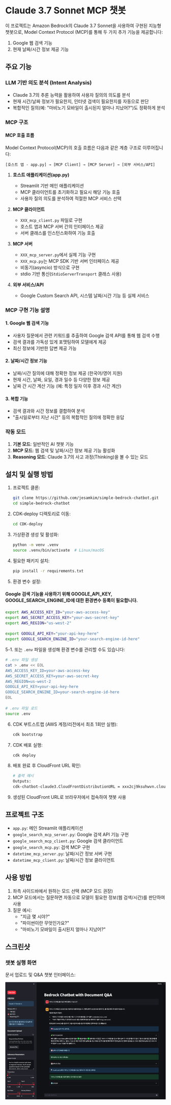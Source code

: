 # Claude 3.7 Sonnet MCP 챗봇

이 프로젝트는 Amazon Bedrock의 Claude 3.7 Sonnet을 사용하여 구현된 지능형 챗봇으로, Model Context Protocol (MCP)를 통해 두 가지 추가 기능을 제공합니다:

1. Google 웹 검색 기능
2. 현재 날짜/시간 정보 제공 기능

## 주요 기능

### LLM 기반 의도 분석 (Intent Analysis)

- Claude 3.7의 추론 능력을 활용하여 사용자 질의의 의도를 분석
- 현재 시간/날짜 정보가 필요한지, 인터넷 검색이 필요한지를 자동으로 판단
- 복합적인 질의(예: "마비노기 모바일이 출시된지 얼마나 지났어?")도 정확하게 분석

### MCP 구조 

#### MCP 호출 흐름

Model Context Protocol(MCP)의 호출 흐름은 다음과 같은 계층 구조로 이루어집니다:

```
[호스트 앱 - app.py] → [MCP Client] → [MCP Server] → [외부 서비스/API]
```

1. **호스트 애플리케이션(app.py)**
   - Streamlit 기반 메인 애플리케이션
   - MCP 클라이언트를 초기화하고 필요시 해당 기능 호출
   - 사용자 질의 의도를 분석하여 적절한 MCP 서비스 선택

2. **MCP 클라이언트**
   - `XXX_mcp_client.py` 파일로 구현
   - 호스트 앱과 MCP 서버 간의 인터페이스 제공
   - 서버 클래스를 인스턴스화하여 기능 호출

3. **MCP 서버**
   - `XXX_mcp_server.py`에서 실제 기능 구현
   - `XXX_mcp.py`는 MCP SDK 기반 서버 인터페이스 제공
   - 비동기(asyncio) 방식으로 구현
   - stdio 기반 통신(`StdioServerTransport` 클래스 사용)

4. **외부 서비스/API**
   - Google Custom Search API, 시스템 날짜/시간 기능 등 실제 서비스

### MCP 구현 기능 설명 
#### 1. Google 웹 검색 기능
- 사용자 질문에서 관련 키워드를 추출하여 Google 검색 API를 통해 웹 검색 수행
- 검색 결과를 가독성 있게 포맷팅하여 모델에게 제공
- 최신 정보에 기반한 답변 제공 가능

#### 2. 날짜/시간 정보 기능
- 날짜/시간 질의에 대해 정확한 정보 제공 (한국어/영어 지원)
- 현재 시간, 날짜, 요일, 경과 일수 등 다양한 정보 제공
- 날짜 간 시간 계산 기능 (예: 특정 일자 이후 경과 시간 계산)

#### 3. 복합 기능
- 검색 결과와 시간 정보를 결합하여 분석
- "출시일로부터 지난 시간" 등의 복합적인 질의에 정확한 응답

### 작동 모드

1. **기본 모드**: 일반적인 AI 챗봇 기능
2. **MCP 모드**: 웹 검색 및 날짜/시간 정보 제공 기능 활성화
3. **Reasoning 모드**: Claude 3.7의 사고 과정(Thinking)을 볼 수 있는 모드

## 설치 및 실행 방법

1. 프로젝트 클론:
   ```bash
   git clone https://github.com/jesamkim/simple-bedrock-chatbot.git
   cd simple-bedrock-chatbot
   ```

2. CDK-deploy 디렉토리로 이동:
   ```bash
   cd CDK-deploy
   ```

3. 가상환경 생성 및 활성화:
   ```bash
   python -m venv .venv
   source .venv/bin/activate  # Linux/macOS
   ```

4. 필요한 패키지 설치:
   ```bash
   pip install -r requirements.txt
   ```

5. 환경 변수 설정:
#### Google 검색 기능을 사용하기 위해 GOOGLE_API_KEY, GOOGLE_SEARCH_ENGINE_ID에 대한 환경변수 등록이 필요합니다.

   ```bash
   export AWS_ACCESS_KEY_ID="your-aws-access-key"
   export AWS_SECRET_ACCESS_KEY="your-aws-secret-key"
   export AWS_REGION="us-west-2"
   
   export GOOGLE_API_KEY="your-api-key-here"
   export GOOGLE_SEARCH_ENGINE_ID="your-search-engine-id-here"
   ```

5-1. 또는 `.env` 파일을 생성해 환경 변수를 관리할 수도 있습니다:
   ```bash
   # .env 파일 생성
   cat > .env << EOL
   AWS_ACCESS_KEY_ID=your-aws-access-key
   AWS_SECRET_ACCESS_KEY=your-aws-secret-key
   AWS_REGION=us-west-2
   GOOGLE_API_KEY=your-api-key-here
   GOOGLE_SEARCH_ENGINE_ID=your-search-engine-id-here
   EOL
   
   # .env 파일 로드
   source .env
   ```

6. CDK 부트스트랩 (AWS 계정/리전에서 최초 1회만 실행):
   ```bash
   cdk bootstrap
   ```

7. CDK 배포 실행:
   ```bash
   cdk deploy
   ```

8. 배포 완료 후 CloudFront URL 확인:
   ```bash
   # 출력 예시
   Outputs:
   cdk-chatbot-claude3.CloudFrontDistributionURL = xxx2cj9ksuhwvn.cloudfront.net
   ```

9. 생성된 CloudFront URL로 브라우저에서 접속하여 챗봇 사용


## 프로젝트 구조

- `app.py`: 메인 Streamlit 애플리케이션
- `google_search_mcp_server.py`: Google 검색 API 기능 구현
- `google_search_mcp_client.py`: Google 검색 클라이언트
- `google_search_mcp.py`: 검색 MCP 구현
- `datetime_mcp_server.py`: 날짜/시간 정보 서버 구현
- `datetime_mcp_client.py`: 날짜/시간 정보 클라이언트

## 사용 방법

1. 좌측 사이드바에서 원하는 모드 선택 (MCP 모드 권장)
2. MCP 모드에서는 질문하면 자동으로 모델이 필요한 정보(웹 검색/시간)를 판단하여 사용
3. 질문 예시:
   - "지금 몇 시야?"
   - "파이썬이란 무엇인가요?"
   - "마비노기 모바일이 출시된지 얼마나 지났어?"


## 스크린샷

### 챗봇 실행 화면
문서 업로드 및 Q&A 챗봇 인터페이스:

![Chatbot Screenshot](../img/screenshot2.png)
